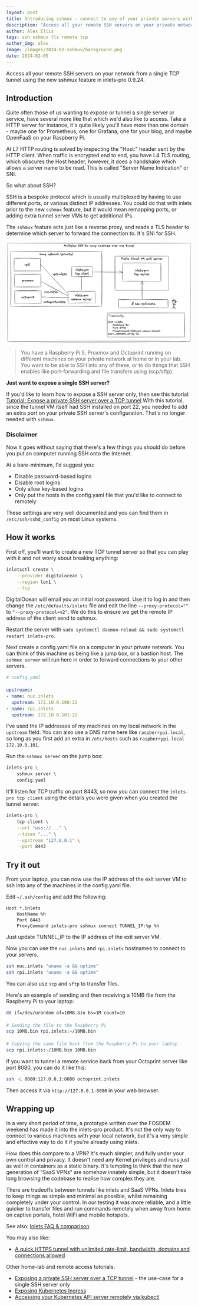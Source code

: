 ```yaml
---
layout: post
title: Introducing sshmux - connect to any of your private servers with a single tunnel VM
description: "Access all your remote SSH servers on your private network from a single TCP tunnel using the new sshmux feature."
author: Alex Ellis
tags: ssh sshmux tls remote tcp
author_img: alex
image: /images/2024-02-sshmux/background.png
date: 2024-02-05
---
```


Access all your remote SSH servers on your network from a single TCP tunnel using the new sshmux feature in inlets-pro 0.9.24.

## Introduction

Quite often those of us wanting to expose or tunnel a single server or service, have several more like that which we'd also like to access. Take a HTTP server for instance, it's quite likely you'll have more than one domain - maybe one for Prometheus, one for Grafana, one for your blog, and maybe OpenFaaS on your Raspberry Pi.

At L7 HTTP routing is solved by inspecting the "Host:" header sent by the HTTP client. When traffic is encrypted end to end, you have L4 TLS routing, which obscures the Host header, however, it does a handshake which allows a server name to be read. This is called "Server Name Indication" or SNI.

So what about SSH?

SSH is a bespoke protocol which is usually multiplexed by having to use different ports, or various distinct IP addresses. You could do that with inlets prior to the new `sshmux` feature, but it would mean remapping ports, or adding extra tunnel server VMs to get additional IPs.

The `sshmux` feature acts just like a reverse proxy, and reads a TLS header to determine which server to forward the connection to. It's SNI for SSH.

![Conceptual diagram of sshmux](/images/2024-02-sshmux/conceptual.png)

> You have a Raspberry Pi 5, Proxmox and Octoprint running on different machines on your private network at home or in your lab. You want to be able to SSH into any of these, or to do things that SSH enables like port-forwarding and file transfers using (scp/sftp).

**Just want to expose a single SSH server?**

If you'd like to learn how to expose a SSH server only, then see this tutorial: [Tutorial: Expose a private SSH server over a TCP tunnel](https://docs.inlets.dev/tutorial/ssh-tcp-tunnel/).With this tutorial, since the tunnel VM itself had SSH installed on port 22, you needed to add an extra port on your private SSH server's configuration. That's no longer needed with `sshmux`.

### Disclaimer

Now it goes without saying that there's a few things you should do before you put an computer running SSH onto the Internet.

At a bare-minimum, I'd suggest you:

* Disable password-based logins
* Disable root logins
* Only allow key-based logins
* Only put the hosts in the config.yaml file that you'd like to connect to remotely

These settings are very well documented and you can find them in `/etc/ssh/sshd_config` on most Linux systems.

## How it works

First off, you'll want to create a new TCP tunnel server so that you can play with it and not worry about breaking anything:

```bash
inletsctl create \
    --provider digitalocean \
    --region lon1 \
    --tcp
```

DigitalOcean will email you an initial root password. Use it to log in and then change the `/etc/defaults/inlets` file and edit the line `--proxy-protocol=""` to `"--proxy-protocol=v2"`. We do this to ensure we get the remote IP address of the client send to sshmux.

Restart the server with `sudo systemctl daemon-reload && sudo systemctl restart inlets-pro`.

Next create a config.yaml file on a computer in your private network. You can think of this machine as being like a jump box, or a bastion host. The `sshmux server` will run here in order to forward connections to your other servers.

```yaml
# config.yaml

upstreams:
- name: nuc.inlets
  upstream: 172.10.0.100:22
- name: rpi.inlets
  upstream: 172.10.0.101:22
```

I've used the IP addresses of my machines on my local network in the `upstream` field. You can also use a DNS name here like `raspberrypi.local`, so long as you first add an extra in `/etc/hosts` such as `raspberrypi.local  172.10.0.101`.

Run the `sshmux server` on the jump box:

```bash
inlets-pro \
    sshmux server \
    config.yaml
```

It'll listen for TCP traffic on port 8443, so now you can connect the `inlets-pro tcp client` using the details you were given when you created the tunnel server.

```bash
inlets-pro \
    tcp client \
    --url "wss://..." \
    --token "..." \
    --upstream "127.0.0.1" \
    --port 8443
```

## Try it out

From your laptop, you can now use the IP address of the exit server VM to ssh into any of the machines in the config.yaml file.

Edit `~/.ssh/config` and add the following:

```
Host *.inlets
    HostName %h
    Port 8443
    ProxyCommand inlets-pro sshmux connect TUNNEL_IP:%p %h
```

Just update TUNNEL_IP to the IP address of the exit server VM.

Now you can use the `nuc.inlets` and `rpi.inlets` hostnames to connect to your servers.

```bash
ssh nuc.inlets "uname -a && uptime"
ssh rpi.inlets "uname -a && uptime"
```

You can also use `scp` and `sftp` to transfer files.

Here's an example of sending and then receiving a 10MB file from the Raspberry Pi to your laptop:

```bash
dd if=/dev/urandom of=10MB.bin bs=1M count=10

# Sending the file to the Raspberry Pi
scp 10MB.bin rpi.inlets:~/10MB.bin

# Copying the same file back from the Raspberry Pi to your laptop
scp rpi.inlets:~/10MB.bin 10MB.bin
```

If you want to tunnel a remote service back from your Octoprint server like port 8080, you can do it like this:

```bash
ssh -L 8080:127.0.0.1:8080 octoprint.inlets
```

Then access it via `http://127.0.0.1:8080` in your web browser.

## Wrapping up

In a very short period of time, a prototype written over the FOSDEM weekend has made it into the inlets-pro product. It's not the only way to connect to various machines with your local network, but it's a very simple and effective way to do it if you're already using inlets.

How does this compare to a VPN? It's much simpler, and fully under your own control and privacy. It doesn't need any Kernel privileges and runs just as well in containers as a static binary. It's tempting to think that the new generation of "SaaS VPNs" are somehow innately simple, but it doesn't take long browsing the codebase to realise how complex they are. 

There are tradeoffs between tunnels like inlets and SaaS VPNs. Inlets tries to keep things as simple and minimal as possible, whilst remaining completely under your control. In our testing it was more reliable, and a little quicker to transfer files and run commands remotely when away from home on captive portals, hotel WiFi and mobile hotspots.

See also: [Inlets FAQ & comparison](https://docs.inlets.dev/reference/faq/)

You may also like:

* [A quick HTTPS tunnel with unlimited rate-limit, bandwidth, domains and connections allowed](https://docs.inlets.dev/tutorial/automated-http-server/)

Other home-lab and remote access tutorials:

* [Exposing a private SSH server over a TCP tunnel](https://docs.inlets.dev/tutorial/ssh-tcp-tunnel/) - the use-case for a single SSH server only
* [Exposing Kubernetes Ingress](https://docs.inlets.dev/tutorial/kubernetes-ingress/)
* [Accessing your Kubernetes API server remotely via kubectl](https://docs.inlets.dev/tutorial/kubernetes-api-server/)
